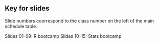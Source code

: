 ## Key for slides

Slide numbers coorrespond to the class number on the left of the main schedule table.

Slides 01-09: R bootcamp
Slides 10-15: Stats bootcamp
